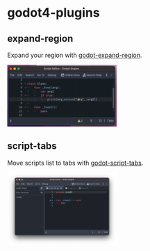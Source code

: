 # godot4-plugins

expand-region
---------
<p align="left">Expand your region with <a href="https://github.com/MakovWait/godot-expand-region">godot-expand-region</a>.</p>
<p align="left"><img src="https://github.com/MakovWait/godot-expand-region/blob/main/assets/expand-region.gif" width="50%"/></p>


script-tabs
----
<p align="left">Move scripts list to tabs with <a href="https://github.com/MakovWait/godot-script-tabs">godot-script-tabs</a>.</p>
<p align="left"><img src="https://github.com/MakovWait/godot-script-tabs/blob/main/assets/screenshot.png" width="50%"/></p>
